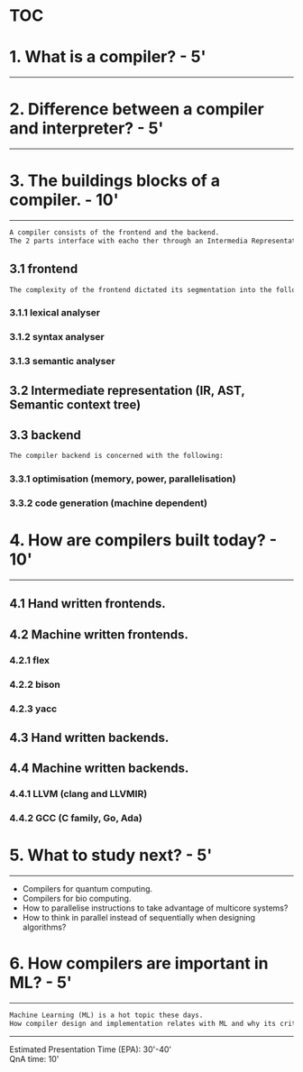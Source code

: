 # TOC

# 1. What is a compiler? - 5'
---
# 2. Difference between a compiler and interpreter? - 5'
---
# 3. The buildings blocks of a compiler. - 10'
---
```txt
A compiler consists of the frontend and the backend.
The 2 parts interface with eacho ther through an Intermedia Representation.
```
## 3.1 frontend
```txt
The complexity of the frontend dictated its segmentation into the following parts.
```
### 3.1.1 lexical analyser
### 3.1.2 syntax analyser
### 3.1.3 semantic analyser
## 3.2 Intermediate representation (IR, AST, Semantic context tree)
## 3.3 backend

```txt
The compiler backend is concerned with the following:
```
### 3.3.1 optimisation (memory, power, parallelisation)
### 3.3.2 code generation (machine dependent)

# 4. How are compilers built today? - 10'
---
## 4.1 Hand written frontends.
## 4.2 Machine written frontends.
### 4.2.1 flex
### 4.2.2 bison
### 4.2.3 yacc
## 4.3 Hand written backends.
## 4.4 Machine written backends.
### 4.4.1 LLVM (clang and LLVMIR)
### 4.4.2 GCC (C family, Go, Ada)

# 5. What to study next? - 5'
---
- Compilers for quantum computing.
- Compilers for bio computing.
- How to parallelise instructions to take advantage of multicore systems?
- How to think in parallel instead of sequentially when designing algorithms?

# 6. How compilers are important in ML? - 5'
---
```txt
Machine Learning (ML) is a hot topic these days.
How compiler design and implementation relates with ML and why its critical for further advancements in the field?
```
---

Estimated Presentation Time (EPA): 30'-40'<br>
QnA time: 10'
